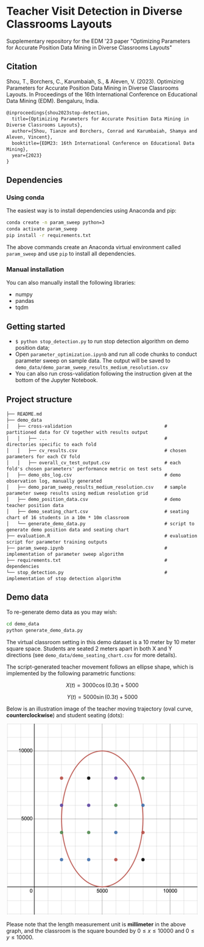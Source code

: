 # Teacher Visit Detection in Diverse Classrooms Layouts

Supplementary repository for the EDM '23 paper "Optimizing Parameters for Accurate Position Data Mining in Diverse Classrooms Layouts"

## Citation 

Shou, T., Borchers, C., Karumbaiah, S., & Aleven, V. (2023). Optimizing Parameters for Accurate Position Data Mining in Diverse Classrooms Layouts. In Proceedings of the 16th International Conference on Educational Data Mining (EDM). Bengaluru, India.

```
@inproceedings{shou2023stop-detection,
  title={Optimizing Parameters for Accurate Position Data Mining in Diverse Classrooms Layouts},
  author={Shou, Tianze and Borchers, Conrad and Karumbaiah, Shamya and Aleven, Vincent},
  booktitle={EDM23: 16th International Conference on Educational Data Mining},
  year={2023}
}
```

## Dependencies 

### Using conda 

The easiest way is to install dependencies using Anaconda and pip: 

```bash
conda create -n param_sweep python=3
conda activate param_sweep 
pip install -r requirements.txt
```

The above commands create an Anaconda virtual environment called `param_sweep` and use `pip` to install all dependencies. 

### Manual installation

You can also manually install the following libraries: 

- numpy
- pandas 
- tqdm 

## Getting started 

- `$ python stop_detection.py` to run stop detection algorithm on demo position data; 
- Open `parameter_optimization.ipynb` and run all code chunks to conduct parameter sweep on sample data. The output will be saved to `demo_data/demo_param_sweep_results_medium_resolution.csv`
- You can also run cross-validation following the instruction given at the bottom of the Jupyter Notebook. 

## Project structure 

```
├── README.md
├── demo_data
│   ├── cross-validation                                  # partitioned data for CV together with results output
│   │   ├── ...                                           # directories specific to each fold
│   │   ├── cv_results.csv                                # chosen parameters for each CV fold
│   │   ├── overall_cv_test_output.csv                    # each fold's chosen parameters' performance metric on test sets
│   ├── demo_obs_log.csv                                  # demo observation log, manually generated
│   ├── demo_param_sweep_results_medium_resolution.csv    # sample parameter sweep results using medium resolution grid
│   ├── demo_position_data.csv                            # demo teacher position data
│   ├── demo_seating_chart.csv                            # seating chart of 16 students in a 10m * 10m classroom
│   └── generate_demo_data.py                             # script to generate demo position data and seating chart
├── evaluation.R                                          # evaluation script for parameter training outputs
├── param_sweep.ipynb                                     # implementation of parameter sweep algorithm 
├── requirements.txt                                      # dependencies 
└── stop_detection.py                                     # implementation of stop detection algorithm 
```

## Demo data

To re-generate demo data as you may wish: 

```bash 
cd demo_data
python generate_demo_data.py
```

The virtual classroom setting in this demo dataset is a 10 meter by 10 meter square space. Students are seated 2 meters apart in both X and Y directions (see `demo_data/demo_seating_chart.csv` for more details). 

The script-generated teacher movement follows an ellipse shape, which is implemented by the following parametric functions: 

$$
X(t) = 3000\cos(0.3t)+5000
$$

$$
Y(t) = 5000\sin(0.3t)+5000
$$

Below is an illustration image of the teacher moving trajectory (oval curve, **counterclockwise**) and student seating (dots): 

<p align="center">
  <img src="demo_data/illustration.png" width="500"/>
</p>

Please note that the length measurement unit is **millimeter** in the above graph, and the classroom is the square bounded by $0 \le x \le 10000$ and $0 \le y \le 10000$. 


